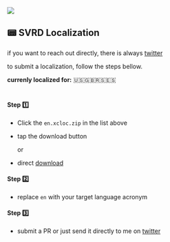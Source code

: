 <img src="https://user-images.githubusercontent.com/21968377/167154172-d6886850-22dc-4947-bf5c-aaed45b67cea.jpg">

## 📟 SVRD Localization

if you want to reach out directly, there is always [twitter]


to submit a localization, follow the steps bellow.

**currenly localized for:** 🇺🇸🇬🇧🇷🇸🇪🇸
#

#### Step 1️⃣
- Click the `en.xcloc.zip` in the list above
- tap the download button

  or

- direct [download]

#### Step 2️⃣
- replace `en` with your target language acronym

#### Step 3️⃣
- submit a PR or just send it directly to me on [twitter](https://www.twitter.com/emin_ui)

[download]: https://github.com/roblack/workshop/raw/main/Localizations/SVRD/en.xcloc.zip
[twitter]: https://www.twitter.com/emin_ui
